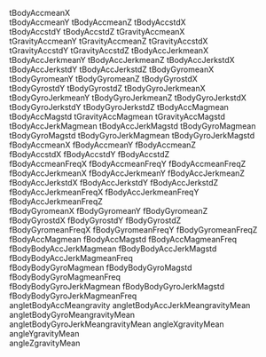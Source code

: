 tBodyAccmeanX                    
tBodyAccmeanY                     tBodyAccmeanZ                     tBodyAccstdX                     
tBodyAccstdY                      tBodyAccstdZ                      tGravityAccmeanX                 
tGravityAccmeanY                  tGravityAccmeanZ                  tGravityAccstdX                  
tGravityAccstdY                   tGravityAccstdZ                   tBodyAccJerkmeanX                
tBodyAccJerkmeanY                 tBodyAccJerkmeanZ                 tBodyAccJerkstdX                 
tBodyAccJerkstdY                  tBodyAccJerkstdZ                  tBodyGyromeanX                   
tBodyGyromeanY                    tBodyGyromeanZ                    tBodyGyrostdX                    
tBodyGyrostdY                     tBodyGyrostdZ                     tBodyGyroJerkmeanX               
tBodyGyroJerkmeanY                tBodyGyroJerkmeanZ                tBodyGyroJerkstdX                
tBodyGyroJerkstdY                 tBodyGyroJerkstdZ                 tBodyAccMagmean                  
tBodyAccMagstd                    tGravityAccMagmean                tGravityAccMagstd                
tBodyAccJerkMagmean               tBodyAccJerkMagstd                tBodyGyroMagmean                 
tBodyGyroMagstd                   tBodyGyroJerkMagmean              tBodyGyroJerkMagstd              
fBodyAccmeanX                     fBodyAccmeanY                     fBodyAccmeanZ                    
fBodyAccstdX                      fBodyAccstdY                      fBodyAccstdZ                     
fBodyAccmeanFreqX                 fBodyAccmeanFreqY                 fBodyAccmeanFreqZ                
fBodyAccJerkmeanX                 fBodyAccJerkmeanY                 fBodyAccJerkmeanZ                
fBodyAccJerkstdX                  fBodyAccJerkstdY                  fBodyAccJerkstdZ                 
fBodyAccJerkmeanFreqX             fBodyAccJerkmeanFreqY             fBodyAccJerkmeanFreqZ            
fBodyGyromeanX                    fBodyGyromeanY                    fBodyGyromeanZ                   
fBodyGyrostdX                     fBodyGyrostdY                     fBodyGyrostdZ                    
fBodyGyromeanFreqX                fBodyGyromeanFreqY                fBodyGyromeanFreqZ               
fBodyAccMagmean                   fBodyAccMagstd                    fBodyAccMagmeanFreq              
fBodyBodyAccJerkMagmean           fBodyBodyAccJerkMagstd            fBodyBodyAccJerkMagmeanFreq      
fBodyBodyGyroMagmean              fBodyBodyGyroMagstd               fBodyBodyGyroMagmeanFreq         
fBodyBodyGyroJerkMagmean          fBodyBodyGyroJerkMagstd           fBodyBodyGyroJerkMagmeanFreq     
angletBodyAccMeangravity          angletBodyAccJerkMeangravityMean  angletBodyGyroMeangravityMean    
angletBodyGyroJerkMeangravityMean angleXgravityMean                 angleYgravityMean                
angleZgravityMean    
